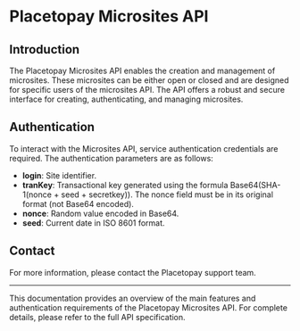 # Placetopay Microsites API

## Introduction

The Placetopay Microsites API enables the creation and management of microsites. These microsites can be either open or closed and are designed for specific users of the microsites API. The API offers a robust and secure interface for creating, authenticating, and managing microsites.

## Authentication

To interact with the Microsites API, service authentication credentials are required. The authentication parameters are as follows:

- **login**: Site identifier.
- **tranKey**: Transactional key generated using the formula Base64(SHA-1(nonce + seed + secretkey)). The nonce field must be in its original format (not Base64 encoded).
- **nonce**: Random value encoded in Base64.
- **seed**: Current date in ISO 8601 format.

## Contact

For more information, please contact the Placetopay support team.

---

This documentation provides an overview of the main features and authentication requirements of the Placetopay Microsites API. For complete details, please refer to the full API specification.
